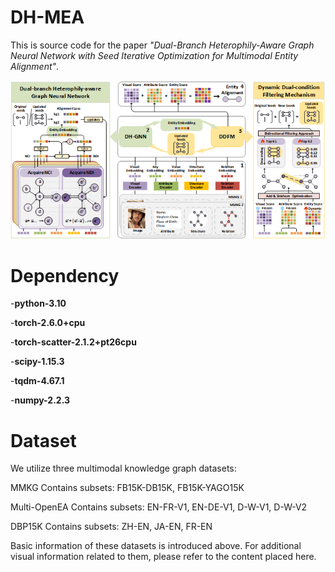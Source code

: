 # DH-MEA  

This is source code for the paper *"Dual-Branch Heterophily-Aware Graph Neural Network with Seed Iterative Optimization for Multimodal Entity Alignment"*.  

![The Proposed DH-MEA Framework](image/framework.png)

# Dependency

-**python-3.10**

-**torch-2.6.0+cpu**

-**torch-scatter-2.1.2+pt26cpu**

-**scipy-1.15.3**

-**tqdm-4.67.1**

-**numpy-2.2.3**

# Dataset

We utilize three multimodal knowledge graph datasets:

MMKG
Contains subsets: FB15K-DB15K, FB15K-YAGO15K

Multi-OpenEA
Contains subsets: EN-FR-V1, EN-DE-V1, D-W-V1, D-W-V2

DBP15K
Contains subsets: ZH-EN, JA-EN, FR-EN

Basic information of these datasets is introduced above. For additional visual information related to them, please refer to the content placed here.
